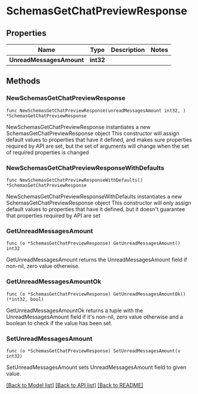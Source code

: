 # SchemasGetChatPreviewResponse

## Properties

Name | Type | Description | Notes
------------ | ------------- | ------------- | -------------
**UnreadMessagesAmount** | **int32** |  | 

## Methods

### NewSchemasGetChatPreviewResponse

`func NewSchemasGetChatPreviewResponse(unreadMessagesAmount int32, ) *SchemasGetChatPreviewResponse`

NewSchemasGetChatPreviewResponse instantiates a new SchemasGetChatPreviewResponse object
This constructor will assign default values to properties that have it defined,
and makes sure properties required by API are set, but the set of arguments
will change when the set of required properties is changed

### NewSchemasGetChatPreviewResponseWithDefaults

`func NewSchemasGetChatPreviewResponseWithDefaults() *SchemasGetChatPreviewResponse`

NewSchemasGetChatPreviewResponseWithDefaults instantiates a new SchemasGetChatPreviewResponse object
This constructor will only assign default values to properties that have it defined,
but it doesn't guarantee that properties required by API are set

### GetUnreadMessagesAmount

`func (o *SchemasGetChatPreviewResponse) GetUnreadMessagesAmount() int32`

GetUnreadMessagesAmount returns the UnreadMessagesAmount field if non-nil, zero value otherwise.

### GetUnreadMessagesAmountOk

`func (o *SchemasGetChatPreviewResponse) GetUnreadMessagesAmountOk() (*int32, bool)`

GetUnreadMessagesAmountOk returns a tuple with the UnreadMessagesAmount field if it's non-nil, zero value otherwise
and a boolean to check if the value has been set.

### SetUnreadMessagesAmount

`func (o *SchemasGetChatPreviewResponse) SetUnreadMessagesAmount(v int32)`

SetUnreadMessagesAmount sets UnreadMessagesAmount field to given value.



[[Back to Model list]](../README.md#documentation-for-models) [[Back to API list]](../README.md#documentation-for-api-endpoints) [[Back to README]](../README.md)


